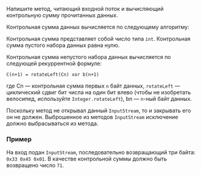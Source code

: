Напишите метод, читающий входной поток и вычисляющий контрольную сумму прочитанных данных.

Контрольная сумма данных вычисляется по следующему алгоритму:

Контрольная сумма представляет собой число типа `int`. Контрольная сумма пустого набора данных равна нулю.

Контрольная сумма непустого набора данных вычисляется по следующей рекуррентной 
формуле:

```
C(n+1) = rotateLeft(Cn) xor b(n+1)
```

где Cn — контрольная сумма первых `n` байт данных, `rotateLeft` — циклический сдвиг бит числа на один бит влево (чтобы не изобретать велосипед, используйте `Integer.rotateLeft`), bn — `n`-ный байт данных.

Поскольку метод не открывал данный `InputStream`, то и закрывать его он не должен. Выброшенное из методов `InputStream` исключение должно выбрасываться из метода.

### Пример

На вход подан `InputStream`, последовательно возвращающий три байта: `0x33 0x45 0x01`. В качестве контрольной суммы должно быть возвращено число `71`.
